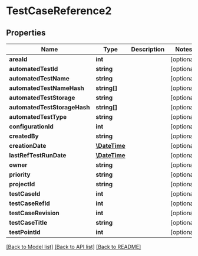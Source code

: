 # TestCaseReference2

## Properties
Name | Type | Description | Notes
------------ | ------------- | ------------- | -------------
**areaId** | **int** |  | [optional] 
**automatedTestId** | **string** |  | [optional] 
**automatedTestName** | **string** |  | [optional] 
**automatedTestNameHash** | **string[]** |  | [optional] 
**automatedTestStorage** | **string** |  | [optional] 
**automatedTestStorageHash** | **string[]** |  | [optional] 
**automatedTestType** | **string** |  | [optional] 
**configurationId** | **int** |  | [optional] 
**createdBy** | **string** |  | [optional] 
**creationDate** | [**\DateTime**](\DateTime.md) |  | [optional] 
**lastRefTestRunDate** | [**\DateTime**](\DateTime.md) |  | [optional] 
**owner** | **string** |  | [optional] 
**priority** | **string** |  | [optional] 
**projectId** | **string** |  | [optional] 
**testCaseId** | **int** |  | [optional] 
**testCaseRefId** | **int** |  | [optional] 
**testCaseRevision** | **int** |  | [optional] 
**testCaseTitle** | **string** |  | [optional] 
**testPointId** | **int** |  | [optional] 

[[Back to Model list]](../README.md#documentation-for-models) [[Back to API list]](../README.md#documentation-for-api-endpoints) [[Back to README]](../README.md)


